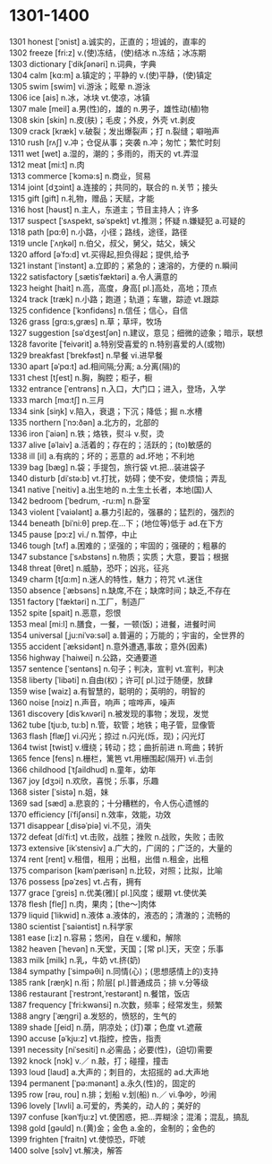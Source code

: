 # 1301-1400

1301 honest  \[ˈɔnist] a.诚实的，正直的；坦诚的，直率的\
1302 freeze  \[fri:z] v.(使)冻结，(使)结冰 n.冻结；冰冻期\
1303 dictionary  \[ˈdikʃənəri] n.词典，字典\
1304 calm \[kɑ:m] a.镇定的；平静的 v.(使)平静，(使)镇定\
1305 swim  \[swim] vi.游泳；眩晕 n.游泳\
1306 ice \[ais] n.冰，冰块 vt.使凉，冰镇\
1307 male  \[meil] a.男(性)的，雄的 n.男子，雄性动(植)物\
1308 skin  \[skin] n.皮(肤)；毛皮；外皮，外壳 vt.剥皮\
1309 crack  \[kræk] v.破裂；发出爆裂声；打 n.裂缝；噼啪声\
1310 rush \[rʌʃ] v.冲；仓促从事；突袭 n.冲；匆忙；繁忙时刻\
1311 wet  \[wet] a.湿的，潮的；多雨的，雨天的 vt.弄湿\
1312 meat \[mi:t] n.肉\
1313 commerce  \[ˈkɔmə:s] n.商业，贸易\
1314 joint \[dʒɔint] a.连接的；共同的，联合的 n.关节；接头\
1315 gift  \[gift] n.礼物，赠品；天赋，才能\
1316 host  \[həust] n.主人，东道主；节目主持人；许多\
1317 suspect  \[ˈsʌspekt, səˈspekt] vt.推测；怀疑 n.嫌疑犯 a.可疑的\
1318 path \[pɑ:θ] n.小路，小径；路线，途径，路径\
1319 uncle  \[ˈʌŋkəl] n.伯父，叔父，舅父，姑父，姨父\
1320 afford  \[əˈfɔ:d] vt.买得起,担负得起；提供,给予\
1321 instant  \[ˈinstənt] a.立即的；紧急的；速溶的，方便的 n.瞬间\
1322 satisfactory \[ˌsætisˈfæktəri] a.令人满意的\
1323 height \[hait] n.高，高度，身高\[ pl.]高处，高地；顶点\
1324 track \[træk] n.小路；跑道；轨道；车辙，踪迹 vt.跟踪\
1325 confidence \[ˈkɔnfidəns] n.信任；信心，自信\
1326 grass  \[grɑ:s,græs] n.草；草坪，牧场\
1327 suggestion  \[səˈdʒestʃən] n.建议，意见；细微的迹象；暗示，联想\
1328 favorite  \[ˈfeivərit] a.特别受喜爱的 n.特别喜爱的人(或物)\
1329 breakfast  \[ˈbrekfəst] n.早餐 vi.进早餐\
1330 apart \[əˈpɑ:t] ad.相间隔;分离; a.分离(隔)的\
1331 chest  \[tʃest] n.胸，胸腔；柜子，橱\
1332 entrance \[ˈentrəns] n.入口，大门口；进入，登场，入学\
1333 march \[mɑ:tʃ] n.三月\
1334 sink \[siŋk] v.陷入，衰退；下沉；降低；掘 n.水槽\
1335 northern  \[ˈnɔ:ðən] a.北方的，北部的\
1336 iron \[ˈaiən] n.铁；烙铁，熨斗 v.熨，烫\
1337 alive  \[əˈlaiv] a.活着的；存在的；活跃的；(to)敏感的\
1338 ill  \[il] a.有病的；坏的；恶意的 ad.坏地；不利地\
1339 bag  \[bæg] n.袋；手提包，旅行袋 vt.把…装进袋子\
1340 disturb  \[diˈstə:b] vt.打扰，妨碍；使不安，使烦恼；弄乱\
1341 native  \[ˈneitiv] a.出生地的 n.土生土长者，本地(国)人\
1342 bedroom  \[ˈbedrum, -ru:m] n.卧室\
1343 violent  \[ˈvaiələnt] a.暴力引起的，强暴的；猛烈的，强烈的\
1344 beneath  \[biˈni:θ] prep.在…下；(地位等)低于 ad.在下方\
1345 pause  \[pɔ:z] vi./ n.暂停，中止\
1346 tough  \[tʌf] a.困难的；坚强的；牢固的；强硬的；粗暴的\
1347 substance  \[ˈsʌbstəns] n.物质；实质；大意，要旨；根据\
1348 threat  \[θret] n.威胁，恐吓；凶兆，征兆\
1349 charm  \[tʃɑ:m] n.迷人的特性，魅力；符咒 vt.迷住\
1350 absence \[ˈæbsəns] n.缺席,不在；缺席时间；缺乏,不存在\
1351 factory  \[ˈfæktəri] n.工厂，制造厂\
1352 spite \[spait] n.恶意，怨恨\
1353 meal  \[mi:l] n.膳食，一餐，一顿(饭)；进餐，进餐时间\
1354 universal  \[ˌju:niˈvə:səl] a.普遍的；万能的；宇宙的，全世界的\
1355 accident  \[ˈæksidənt] n.意外遭遇,事故；意外(因素)\
1356 highway \[ˈhaiwei] n.公路，交通要道\
1357 sentence  \[ˈsentəns] n.句子；判决，宣判 vt.宣判，判决\
1358 liberty \[ˈlibəti] n.自由(权)；许可\[ pl.]过于随便，放肆\
1359 wise  \[waiz] a.有智慧的，聪明的；英明的，明智的\
1360 noise \[nɔiz] n.声音，响声；喧哗声，噪声\
1361 discovery \[disˈkʌvəri] n.被发现的事物；发现，发觉\
1362 tube  \[tju:b, tu:b] n.管，软管；地铁；电子管，显像管\
1363 flash \[flæʃ] vi.闪光；掠过 n.闪光(烁，现)；闪光灯\
1364 twist  \[twist] v.缠绕；转动；捻；曲折前进 n.弯曲；转折\
1365 fence  \[fens] n.栅栏，篱笆 vt.用栅围起(隔开) vi.击剑\
1366 childhood  \[ˈtʃaildhud] n.童年，幼年\
1367 joy  \[dʒɔi] n.欢欣，喜悦；乐事，乐趣\
1368 sister  \[ˈsistə] n.姐，妹\
1369 sad \[sæd] a.悲哀的；十分糟糕的，令人伤心遗憾的\
1370 efficiency  \[iˈfiʃənsi] n.效率，效能，功效\
1371 disappear  \[ˌdisəˈpiə] vi.不见，消失\
1372 defeat  \[diˈfi:t] vt.击败，战胜；挫败 n.战败，失败；击败\
1373 extensive  \[ikˈstensiv] a.广大的，广阔的；广泛的，大量的\
1374 rent  \[rent] v.租借，租用；出租，出借 n.租金，出租\
1375 comparison  \[kəmˈpærisən] n.比较，对照；比拟，比喻\
1376 possess  \[pəˈzes] vt.占有，拥有\
1377 grace  \[ˈgreis] n.优美(雅)\[ pl.]风度；缓期 vt.使优美\
1378 flesh  \[fleʃ] n.肉，果肉；\[the～]肉体\
1379 liquid \[ˈlikwid] n.液体 a.液体的，液态的；清澈的；流畅的\
1380 scientist \[ˈsaiəntist] n.科学家\
1381 ease \[i:z] n.容易；悠闲，自在 v.缓和，解除\
1382 heaven \[ˈhevən] n.天堂，天国；\[常 pl.]天，天空；乐事\
1383 milk  \[milk] n.乳，牛奶 vt.挤(奶)\
1384 sympathy  \[ˈsimpəθi] n.同情(心)；(思想感情上的)支持\
1385 rank \[ræŋk] n.衔；阶层\[ pl.]普通成员；排 v.分等级\
1386 restaurant \[ˈrestrɔnt,ˈrestərənt] n.餐馆，饭店\
1387 frequency \[ˈfri:kwənsi] n.次数，频率；经常发生，频繁\
1388 angry \[ˈæŋgri] a.发怒的，愤怒的，生气的\
1389 shade  \[ʃeid] n.荫，阴凉处；(灯)罩；色度 vt.遮蔽\
1390 accuse  \[əˈkju:z] vt.指控，控告，指责\
1391 necessity  \[niˈsesiti] n.必需品；必要(性)，(迫切)需要\
1392 knock  \[nɔk] v.／ n.敲，打；碰撞，撞击\
1393 loud \[laud] a.大声的；刺目的，太招摇的 ad.大声地\
1394 permanent \[ˈpə:mənənt] a.永久(性)的，固定的\
1395 row \[rəu, rou] n.排；划船 v.划(船) n.／ vi.争吵，吵闹\
1396 lovely  \[ˈlʌvli] a.可爱的，秀美的，动人的；美好的\
1397 confuse \[kənˈfju:z] vt.使困惑，把…弄糊涂；混淆；混乱，搞乱\
1398 gold \[gəuld] n.(黄)金；金色 a.金的，金制的；金色的\
1399 frighten \[ˈfraitn] vt.使惊恐，吓唬\
1400 solve  \[sɔlv] vt.解决，解答
